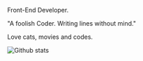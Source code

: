 Front-End Developer.

"A foolish Coder. Writing lines without mind."

Love cats, movies and codes.

![Github stats](https://github-readme-stats.vercel.app/api?username=tocz9es&show_icons=true)
